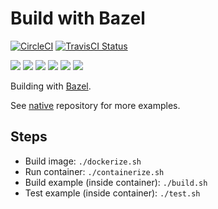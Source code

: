 # Build with Bazel

[![CircleCI](https://circleci.com/gh/Praqma/native-example-bazel.png?style=shield&circle-token=df3dc5f6efbc2a267f7805f05a5e91d2878be9fd)](https://circleci.com/gh/Praqma/native-example-bazel)
[![TravisCI Status](https://travis-ci.org/Praqma/native-example-bazel.svg?branch=master)](https://travis-ci.org/Praqma/native-example-bazel)

![](https://img.shields.io/github/stars/praqma/native-example-bazel.svg)
![](https://img.shields.io/github/forks/praqma/native-example-bazel.svg)
![](https://img.shields.io/github/watchers/praqma/native-example-bazel.svg)
![](https://img.shields.io/github/tag/praqma/native-example-bazel.svg)
![](https://img.shields.io/github/release/praqma/native-example-bazel.svg)
![](https://img.shields.io/github/issues/praqma/native-example-bazel.svg)

Building with [Bazel](https://bazel.build/).

See [native](https://github.com/Praqma/native) repository for more examples.

## Steps

* Build image: `./dockerize.sh`
* Run container: `./containerize.sh`
* Build example (inside container): `./build.sh`
* Test example (inside container): `./test.sh`
